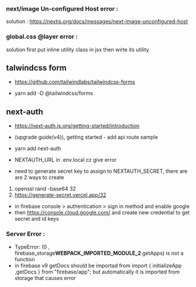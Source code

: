 ### next/image Un-configured Host error :

solution : https://nextjs.org/docs/messages/next-image-unconfigured-host

### global.css @layer error :

solution first put inline utility class in jsx then wirte its utility

## talwindcss form

- https://github.com/tailwindlabs/tailwindcss-forms

- yarn add -D @tailwindcss/forms

## next-auth

- https://next-auth.js.org/getting-started/introduction

- (upgrade guide(v4)), getting started - add api route sample

- yarn add next-auth

- NEXTAUTH_URL in .env.local cz give error

- need to generate secret key to assign to NEXTAUTH_SECRET, there are are 2 ways to create

1. openssl rand -base64 32
2. https://generate-secret.vercel.app/32

- in firebase console > authentication > sign in method and enable google
- then https://console.cloud.google.com/ and create new credential to get secret and id keys

### Server Error :

- TypeError: (0 , firebase_storage**WEBPACK_IMPORTED_MODULE_2**.getApps) is not a function
- in firebase v9 getDocs should be importad from import { initializeApp ,getDocs } from "firebase/app"; but automatically it is imported from storage that causes error
